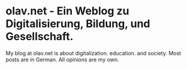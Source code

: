 # olav.net - Ein Weblog zu Digitalisierung, Bildung, und Gesellschaft.

My blog at olav.net is about digitalization. education. and society. Most posts are in German. All opinions are my own.
